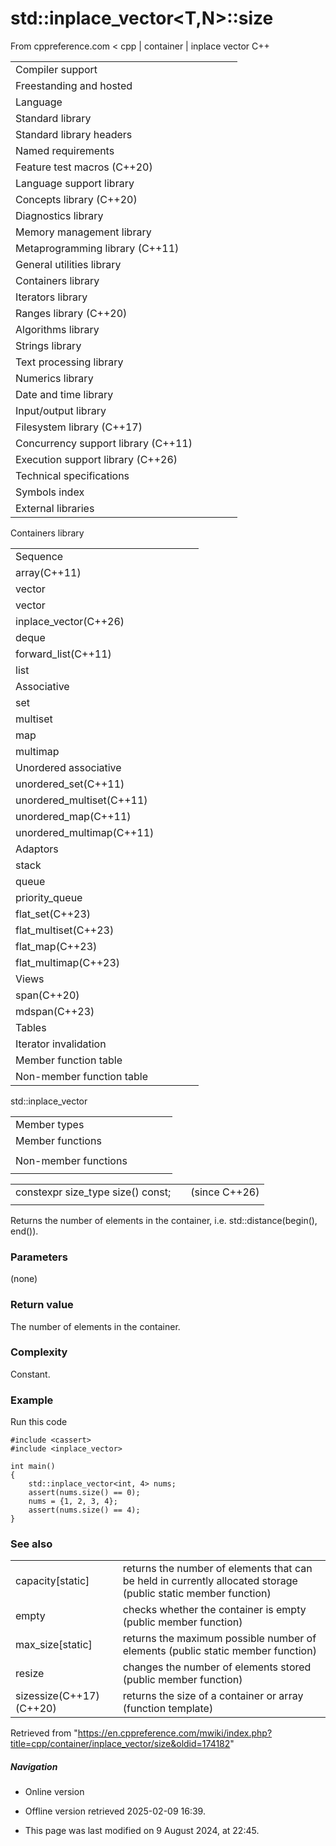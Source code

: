 # std::inplace_vector<T,N>::size

From cppreference.com
< cpp‎ | container‎ | inplace vector
C++

|  |  |  |  |  |
| --- | --- | --- | --- | --- |
| Compiler support | | | | |
| Freestanding and hosted | | | | |
| Language | | | | |
| Standard library | | | | |
| Standard library headers | | | | |
| Named requirements | | | | |
| Feature test macros (C++20) | | | | |
| Language support library | | | | |
| Concepts library (C++20) | | | | |
| Diagnostics library | | | | |
| Memory management library | | | | |
| Metaprogramming library (C++11) | | | | |
| General utilities library | | | | |
| Containers library | | | | |
| Iterators library | | | | |
| Ranges library (C++20) | | | | |
| Algorithms library | | | | |
| Strings library | | | | |
| Text processing library | | | | |
| Numerics library | | | | |
| Date and time library | | | | |
| Input/output library | | | | |
| Filesystem library (C++17) | | | | |
| Concurrency support library (C++11) | | | | |
| Execution support library (C++26) | | | | |
| Technical specifications | | | | |
| Symbols index | | | | |
| External libraries | | | | |

Containers library

|  |  |  |  |  |
| --- | --- | --- | --- | --- |
| Sequence | | | | |
| array(C++11) | | | | |
| vector | | | | |
| vector<bool> | | | | |
| inplace_vector(C++26) | | | | |
| deque | | | | |
| forward_list(C++11) | | | | |
| list | | | | |
| Associative | | | | |
| set | | | | |
| multiset | | | | |
| map | | | | |
| multimap | | | | |
| Unordered associative | | | | |
| unordered_set(C++11) | | | | |
| unordered_multiset(C++11) | | | | |
| unordered_map(C++11) | | | | |
| unordered_multimap(C++11) | | | | |
| Adaptors | | | | |
| stack | | | | |
| queue | | | | |
| priority_queue | | | | |
| flat_set(C++23) | | | | |
| flat_multiset(C++23) | | | | |
| flat_map(C++23) | | | | |
| flat_multimap(C++23) | | | | |
| Views | | | | |
| span(C++20) | | | | |
| mdspan(C++23) | | | | |
| Tables | | | | |
| Iterator invalidation | | | | |
| Member function table | | | | |
| Non-member function table | | | | |

std::inplace_vector

|  |  |  |  |  |
| --- | --- | --- | --- | --- |
| Member types | | | | |
| Member functions | | | | |
| |  |  |  |  |  | | --- | --- | --- | --- | --- | | inplace_vector::inplace_vector | | | | | | inplace_vector::~inplace_vector | | | | | | inplace_vector::operator= | | | | | | inplace_vector::assign | | | | | | inplace_vector::assign_range | | | | | | Size and capacity | | | | | | inplace_vector::empty | | | | | | ****inplace_vector::size**** | | | | | | inplace_vector::max_size | | | | | | inplace_vector::capacity | | | | | | inplace_vector::resize | | | | | | inplace_vector::reserve | | | | | | inplace_vector::shrink_to_fit | | | | | | Iterators | | | | | | inplace_vector::begininplace_vector::cbegin | | | | | | inplace_vector::endinplace_vector::cend | | | | | | inplace_vector::rbegininplace_vector::crbegin | | | | | | inplace_vector::rendinplace_vector::crend | | | | | | |  |  |  |  |  | | --- | --- | --- | --- | --- | | Element access | | | | | | inplace_vector::at | | | | | | [inplace_vector::operator[]](operator_at.html "cpp/container/inplace vector/operator at") | | | | | | inplace_vector::front | | | | | | inplace_vector::back | | | | | | inplace_vector::data | | | | | | Modifiers | | | | | | inplace_vector::clear | | | | | | inplace_vector::erase | | | | | | inplace_vector::swap | | | | | | inplace_vector::insert | | | | | | inplace_vector::insert_range | | | | | | inplace_vector::emplace | | | | | | inplace_vector::emplace_back | | | | | | inplace_vector::try_emplace_back | | | | | | inplace_vector::unchecked_emplace_back | | | | | | inplace_vector::push_back | | | | | | inplace_vector::try_push_back | | | | | | inplace_vector::unchecked_push_back | | | | | | inplace_vector::pop_back | | | | | | inplace_vector::append_range | | | | | | inplace_vector::try_append_range | | | | | |
| Non-member functions | | | | |
| |  |  |  |  |  | | --- | --- | --- | --- | --- | | erase(std::inplace_vector)erase_if(std::inplace_vector) | | | | | | swap(std::inplace_vector) | | | | | | |  |  |  |  |  | | --- | --- | --- | --- | --- | | operator==operator<=> | | | | | |  | | | | | |

|  |  |  |
| --- | --- | --- |
| constexpr size_type size() const; |  | (since C++26) |
|  |  |  |

Returns the number of elements in the container, i.e. std::distance(begin(), end()).

### Parameters

(none)

### Return value

The number of elements in the container.

### Complexity

Constant.

### Example

Run this code

```
#include <cassert>
#include <inplace_vector>
 
int main()
{
    std::inplace_vector<int, 4> nums;
    assert(nums.size() == 0);
    nums = {1, 2, 3, 4};
    assert(nums.size() == 4);
}

```

### See also

|  |  |
| --- | --- |
| capacity[static] | returns the number of elements that can be held in currently allocated storage   (public static member function) |
| empty | checks whether the container is empty   (public member function) |
| max_size[static] | returns the maximum possible number of elements   (public static member function) |
| resize | changes the number of elements stored   (public member function) |
| sizessize(C++17)(C++20) | returns the size of a container or array   (function template) |

Retrieved from "<https://en.cppreference.com/mwiki/index.php?title=cpp/container/inplace_vector/size&oldid=174182>"

##### Navigation

- Online version
- Offline version retrieved 2025-02-09 16:39.

- This page was last modified on 9 August 2024, at 22:45.